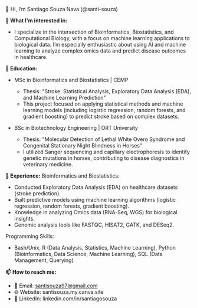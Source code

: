 👋 Hi, I’m Santiago Souza Nava (@santi-souza)

**👀 What I'm interested in:**
- I specialize in the intersection of Bioinformatics, Biostatistics, and Computational Biology, with a focus on machine learning applications to biological data. I’m especially enthusiastic about using AI and machine learning to analyze complex omics data and predict disease outcomes in healthcare.

**🌱 Education:**
- MSc in Bioinformatics and Biostatistics | CEMP
  - Thesis: "Stroke: Statistical Analysis, Exploratory Data Analysis (EDA), and Machine Learning Prediction"
  - This project focused on applying statistical methods and machine learning models (including logistic regression, random forests, and gradient boosting) to predict stroke based on complex datasets.

- BSc in Biotechnology Engineering | ORT University
  - Thesis: "Molecular Detection of Lethal White Overo Syndrome and Congenital Stationary Night Blindness in Horses"
  - I utilized Sanger sequencing and capillary electrophoresis to identify genetic mutations in horses, contributing to disease diagnostics in veterinary medicine.

**💼 Experience:**
Bioinformatics and Biostatistics:
- Conducted Exploratory Data Analysis (EDA) on healthcare datasets (stroke prediction).
- Built predictive models using machine learning algorithms (logistic regression, random forests, gradient boosting).
- Knowledge in analyzing Omics data (RNA-Seq, WGS) for biological insights.
- Genomic analysis tools like FASTQC, HISAT2, GATK, and DESeq2.

Programming Skills:
- Bash/Unix, R (Data Analysis, Statistics, Machine Learning), Python (Bioinformatics, Data Science, Machine Learning), SQL (Data Management, Querying)

**📫 How to reach me:**
- 📧 Email: santisouza97@gmail.com
- 🌐 Website: santisouza.my.canva.site
- 🔗 LinkedIn: linkedin.com/in/santiagosouza
